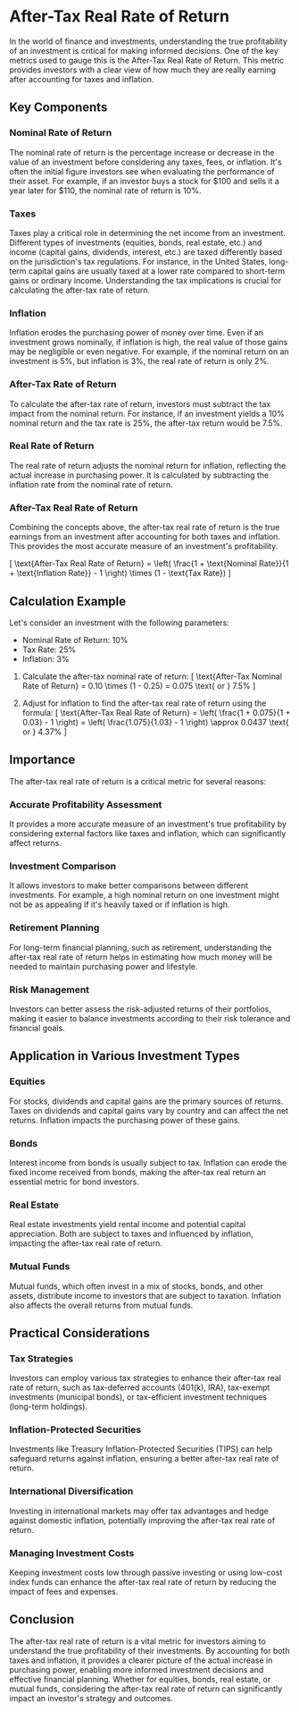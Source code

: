 # After-Tax Real Rate of Return

In the world of finance and investments, understanding the true profitability of an investment is critical for making informed decisions. One of the key metrics used to gauge this is the After-Tax Real Rate of Return. This metric provides investors with a clear view of how much they are really earning after accounting for taxes and inflation.

## Key Components

### Nominal Rate of Return
The nominal rate of return is the percentage increase or decrease in the value of an investment before considering any taxes, fees, or inflation. It's often the initial figure investors see when evaluating the performance of their asset. For example, if an investor buys a stock for $100 and sells it a year later for $110, the nominal rate of return is 10%.

### Taxes
Taxes play a critical role in determining the net income from an investment. Different types of investments (equities, bonds, real estate, etc.) and income (capital gains, dividends, interest, etc.) are taxed differently based on the jurisdiction's tax regulations. For instance, in the United States, long-term capital gains are usually taxed at a lower rate compared to short-term gains or ordinary income. Understanding the tax implications is crucial for calculating the after-tax rate of return.

### Inflation
Inflation erodes the purchasing power of money over time. Even if an investment grows nominally, if inflation is high, the real value of those gains may be negligible or even negative. For example, if the nominal return on an investment is 5%, but inflation is 3%, the real rate of return is only 2%.

### After-Tax Rate of Return
To calculate the after-tax rate of return, investors must subtract the tax impact from the nominal return. For instance, if an investment yields a 10% nominal return and the tax rate is 25%, the after-tax return would be 7.5%.

### Real Rate of Return
The real rate of return adjusts the nominal return for inflation, reflecting the actual increase in purchasing power. It is calculated by subtracting the inflation rate from the nominal rate of return. 

### After-Tax Real Rate of Return
Combining the concepts above, the after-tax real rate of return is the true earnings from an investment after accounting for both taxes and inflation. This provides the most accurate measure of an investment's profitability. 

\[ \text{After-Tax Real Rate of Return} = \left( \frac{1 + \text{Nominal Rate}}{1 + \text{Inflation Rate}} - 1 \right) \times (1 - \text{Tax Rate}) \]

## Calculation Example

Let's consider an investment with the following parameters:
- Nominal Rate of Return: 10%
- Tax Rate: 25%
- Inflation: 3%

1. Calculate the after-tax nominal rate of return:
\[ \text{After-Tax Nominal Rate of Return} = 0.10 \times (1 - 0.25) = 0.075 \text{ or } 7.5\% \]

2. Adjust for inflation to find the after-tax real rate of return using the formula:
\[ \text{After-Tax Real Rate of Return} = \left( \frac{1 + 0.075}{1 + 0.03} - 1 \right) = \left( \frac{1.075}{1.03} - 1 \right) \approx 0.0437 \text{ or } 4.37\% \]

## Importance

The after-tax real rate of return is a critical metric for several reasons:

### Accurate Profitability Assessment
It provides a more accurate measure of an investment's true profitability by considering external factors like taxes and inflation, which can significantly affect returns.

### Investment Comparison
It allows investors to make better comparisons between different investments. For example, a high nominal return on one investment might not be as appealing if it's heavily taxed or if inflation is high.

### Retirement Planning
For long-term financial planning, such as retirement, understanding the after-tax real rate of return helps in estimating how much money will be needed to maintain purchasing power and lifestyle.

### Risk Management
Investors can better assess the risk-adjusted returns of their portfolios, making it easier to balance investments according to their risk tolerance and financial goals.

## Application in Various Investment Types

### Equities
For stocks, dividends and capital gains are the primary sources of returns. Taxes on dividends and capital gains vary by country and can affect the net returns. Inflation impacts the purchasing power of these gains.

### Bonds
Interest income from bonds is usually subject to tax. Inflation can erode the fixed income received from bonds, making the after-tax real return an essential metric for bond investors.

### Real Estate
Real estate investments yield rental income and potential capital appreciation. Both are subject to taxes and influenced by inflation, impacting the after-tax real rate of return.

### Mutual Funds
Mutual funds, which often invest in a mix of stocks, bonds, and other assets, distribute income to investors that are subject to taxation. Inflation also affects the overall returns from mutual funds.

## Practical Considerations

### Tax Strategies
Investors can employ various tax strategies to enhance their after-tax real rate of return, such as tax-deferred accounts (401(k), IRA), tax-exempt investments (municipal bonds), or tax-efficient investment techniques (long-term holdings).

### Inflation-Protected Securities
Investments like Treasury Inflation-Protected Securities (TIPS) can help safeguard returns against inflation, ensuring a better after-tax real rate of return.

### International Diversification
Investing in international markets may offer tax advantages and hedge against domestic inflation, potentially improving the after-tax real rate of return.

### Managing Investment Costs
Keeping investment costs low through passive investing or using low-cost index funds can enhance the after-tax real rate of return by reducing the impact of fees and expenses.

## Conclusion

The after-tax real rate of return is a vital metric for investors aiming to understand the true profitability of their investments. By accounting for both taxes and inflation, it provides a clearer picture of the actual increase in purchasing power, enabling more informed investment decisions and effective financial planning. Whether for equities, bonds, real estate, or mutual funds, considering the after-tax real rate of return can significantly impact an investor's strategy and outcomes.